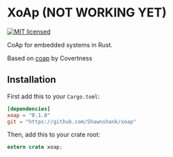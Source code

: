 # XoAp (NOT WORKING YET)
[![MIT licensed](https://img.shields.io/badge/license-MIT-blue.svg)](./LICENSE)

CoAp for embedded systems in Rust.

Based on [coap](http://covertness.github.io/coap-rs/coap/index.html) by Covertness

## Installation

First add this to your `Cargo.toml`:

```toml
[dependencies]
xoap = "0.1.0"
git = "https://github.com/Shawnshank/xoap"
```

Then, add this to your crate root:

```rust
extern crate xoap;
```